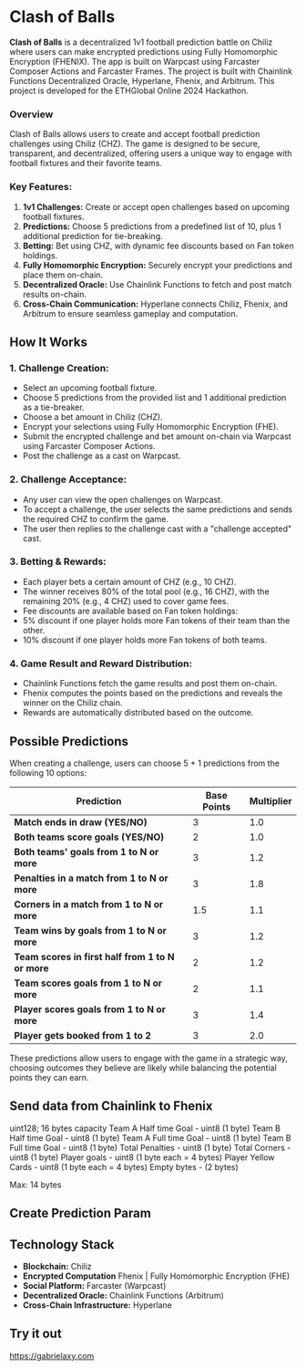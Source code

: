 # Clash of Balls

**Clash of Balls** is a decentralized 1v1 football prediction battle on Chiliz where users can make encrypted predictions using Fully Homomorphic Encryption (FHENIX). The app is built on Warpcast using Farcaster Composer Actions and Farcaster Frames. The project is built with Chainlink Functions Decentralized Oracle, Hyperlane, Fhenix, and Arbitrum. This project is developed for the ETHGlobal Online 2024 Hackathon.

### Overview

Clash of Balls allows users to create and accept football prediction challenges using Chiliz (CHZ). The game is designed to be secure, transparent, and decentralized, offering users a unique way to engage with football fixtures and their favorite teams.

### Key Features:

1. **1v1 Challenges:** Create or accept open challenges based on upcoming football fixtures.
2. **Predictions:** Choose 5 predictions from a predefined list of 10, plus 1 additional prediction for tie-breaking.
3. **Betting:** Bet using CHZ, with dynamic fee discounts based on Fan token holdings.
4. **Fully Homomorphic Encryption:** Securely encrypt your predictions and place them on-chain.
5. **Decentralized Oracle:** Use Chainlink Functions to fetch and post match results on-chain.
6. **Cross-Chain Communication:** Hyperlane connects Chiliz, Fhenix, and Arbitrum to ensure seamless gameplay and computation.

## How It Works

### 1. Challenge Creation:

- Select an upcoming football fixture.
- Choose 5 predictions from the provided list and 1 additional prediction as a tie-breaker.
- Choose a bet amount in Chiliz (CHZ).
- Encrypt your selections using Fully Homomorphic Encryption (FHE).
- Submit the encrypted challenge and bet amount on-chain via Warpcast using Farcaster Composer Actions.
- Post the challenge as a cast on Warpcast.

### 2. Challenge Acceptance:

- Any user can view the open challenges on Warpcast.
- To accept a challenge, the user selects the same predictions and sends the required CHZ to confirm the game.
- The user then replies to the challenge cast with a "challenge accepted" cast.

### 3. Betting & Rewards:

- Each player bets a certain amount of CHZ (e.g., 10 CHZ).
- The winner receives 80% of the total pool (e.g., 16 CHZ), with the remaining 20% (e.g., 4 CHZ) used to cover game fees.
- Fee discounts are available based on Fan token holdings:
- 5% discount if one player holds more Fan tokens of their team than the other.
- 10% discount if one player holds more Fan tokens of both teams.

### 4. Game Result and Reward Distribution:

- Chainlink Functions fetch the game results and post them on-chain.
- Fhenix computes the points based on the predictions and reveals the winner on the Chiliz chain.
- Rewards are automatically distributed based on the outcome.

## Possible Predictions

When creating a challenge, users can choose 5 + 1 predictions from the following 10 options:

| **Prediction**                                    | **Base Points** | **Multiplier** |
| ------------------------------------------------- | --------------- | -------------- |
| **Match ends in draw (YES/NO)**                   | 3               | 1.0            |
| **Both teams score goals (YES/NO)**               | 2               | 1.0            |
| **Both teams' goals from 1 to N or more**         | 3               | 1.2            |
| **Penalties in a match from 1 to N or more**      | 3               | 1.8            |
| **Corners in a match from 1 to N or more**        | 1.5             | 1.1            |
| **Team wins by goals from 1 to N or more**        | 3               | 1.2            |
| **Team scores in first half from 1 to N or more** | 2               | 1.2            |
| **Team scores goals from 1 to N or more**         | 2               | 1.1            |
| **Player scores goals from 1 to N or more**       | 3               | 1.4            |
| **Player gets booked from 1 to 2**                | 3               | 2.0            |

These predictions allow users to engage with the game in a strategic way, choosing outcomes they believe are likely while balancing the potential points they can earn.

## Send data from Chainlink to Fhenix

uint128; 16 bytes capacity
Team A Half time Goal - uint8 (1 byte)
Team B Half time Goal - uint8 (1 byte)
Team A Full time Goal - uint8 (1 byte)
Team B Full time Goal - uint8 (1 byte)
Total Penalties - uint8 (1 byte)
Total Corners - uint8 (1 byte)
Player goals - uint8 (1 byte each = 4 bytes)
Player Yellow Cards - uint8 (1 byte each = 4 bytes)
Empty bytes - (2 bytes)

Max: 14 bytes

## Create Prediction Param

## Technology Stack

- **Blockchain:** Chiliz
- **Encrypted Computation** Fhenix | Fully Homomorphic Encryption (FHE)
- **Social Platform:** Farcaster (Warpcast)
- **Decentralized Oracle:** Chainlink Functions (Arbitrum)
- **Cross-Chain Infrastructure:** Hyperlane

## Try it out

https://gabrielaxy.com
